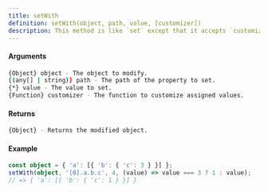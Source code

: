 ```yaml
---
title: setWith
definition: setWith(object, path, value, [customizer])
description: This method is like `set` except that it accepts `customizer` which is invoked to produce the value to be set. If `customizer` returns `undefined` the value is not set.
---
```



#### Arguments


```bash
{Object} object - The object to modify.
{(any[] | string)} path - The path of the property to set.
{*} value - The value to set.
{Function} customizer - The function to customize assigned values.
```


#### Returns


```bash
{Object} - Returns the modified object.
```


#### Example


```ts
const object = { 'a': [{ 'b': { 'c': 3 } }] };
setWith(object, '[0].a.b.c', 4, (value) => value === 3 ? 1 : value);
// => { 'a': [{ 'b': { 'c': 1 } }] }
```